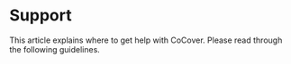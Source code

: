 # Support

This article explains where to get help with CoCover.
Please read through the following guidelines.

